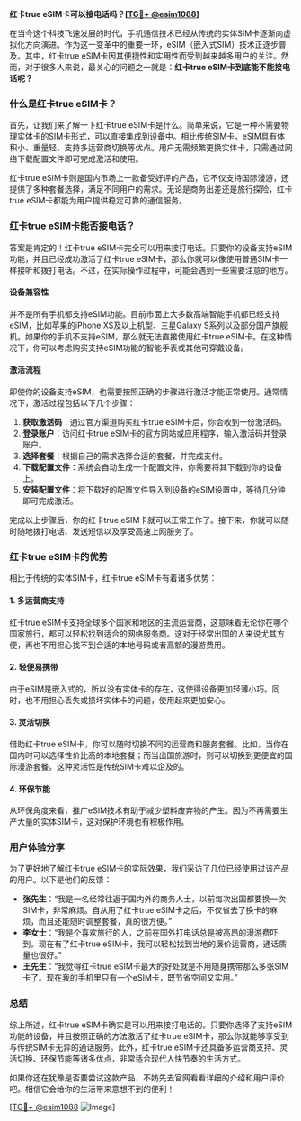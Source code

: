 **红卡true eSIM卡可以接电话吗？[[TG💪+ @esim1088](https://t.me/s/esim1088)]**

在当今这个科技飞速发展的时代，手机通信技术已经从传统的实体SIM卡逐渐向虚拟化方向演进。作为这一变革中的重要一环，eSIM（嵌入式SIM）技术正逐步普及。其中，红卡true eSIM卡因其便捷性和实用性而受到越来越多用户的关注。然而，对于很多人来说，最关心的问题之一就是：**红卡true eSIM卡到底能不能接电话呢？**

### 什么是红卡true eSIM卡？

首先，让我们来了解一下红卡true eSIM卡是什么。简单来说，它是一种不需要物理实体卡的SIM卡形式，可以直接集成到设备中。相比传统SIM卡，eSIM具有体积小、重量轻、支持多运营商切换等优点。用户无需频繁更换实体卡，只需通过网络下载配置文件即可完成激活和使用。

红卡true eSIM卡则是国内市场上一款备受好评的产品，它不仅支持国际漫游，还提供了多种套餐选择，满足不同用户的需求。无论是商务出差还是旅行探险，红卡true eSIM卡都能为用户提供稳定可靠的通信服务。

### 红卡true eSIM卡能否接电话？

答案是肯定的！红卡true eSIM卡完全可以用来接打电话。只要你的设备支持eSIM功能，并且已经成功激活了红卡true eSIM卡，那么你就可以像使用普通SIM卡一样接听和拨打电话。不过，在实际操作过程中，可能会遇到一些需要注意的地方。

#### 设备兼容性

并不是所有手机都支持eSIM功能。目前市面上大多数高端智能手机都已经支持eSIM，比如苹果的iPhone XS及以上机型、三星Galaxy S系列以及部分国产旗舰机。如果你的手机不支持eSIM，那么就无法直接使用红卡true eSIM卡。在这种情况下，你可以考虑购买支持eSIM功能的智能手表或其他可穿戴设备。

#### 激活流程

即使你的设备支持eSIM，也需要按照正确的步骤进行激活才能正常使用。通常情况下，激活过程包括以下几个步骤：

1. **获取激活码**：通过官方渠道购买红卡true eSIM卡后，你会收到一份激活码。
2. **登录账户**：访问红卡true eSIM卡的官方网站或应用程序，输入激活码并登录账户。
3. **选择套餐**：根据自己的需求选择合适的套餐，并完成支付。
4. **下载配置文件**：系统会自动生成一个配置文件，你需要将其下载到你的设备上。
5. **安装配置文件**：将下载好的配置文件导入到设备的eSIM设置中，等待几分钟即可完成激活。

完成以上步骤后，你的红卡true eSIM卡就可以正常工作了。接下来，你就可以随时随地拨打电话、发送短信以及享受高速上网服务了。

### 红卡true eSIM卡的优势

相比于传统的实体SIM卡，红卡true eSIM卡有着诸多优势：

#### 1. 多运营商支持

红卡true eSIM卡支持全球多个国家和地区的主流运营商，这意味着无论你在哪个国家旅行，都可以轻松找到适合的网络服务商。这对于经常出国的人来说尤其方便，再也不用担心找不到合适的本地号码或者高额的漫游费用。

#### 2. 轻便易携带

由于eSIM是嵌入式的，所以没有实体卡的存在，这使得设备更加轻薄小巧。同时，也不用担心丢失或损坏实体卡的问题，使用起来更加安心。

#### 3. 灵活切换

借助红卡true eSIM卡，你可以随时切换不同的运营商和服务套餐。比如，当你在国内时可以选择性价比高的本地套餐；而当出国旅游时，则可以切换到更便宜的国际漫游套餐。这种灵活性是传统SIM卡难以企及的。

#### 4. 环保节能

从环保角度来看，推广eSIM技术有助于减少塑料废弃物的产生。因为不再需要生产大量的实体SIM卡，这对保护环境也有积极作用。

### 用户体验分享

为了更好地了解红卡true eSIM卡的实际效果，我们采访了几位已经使用过该产品的用户。以下是他们的反馈：

- **张先生**：“我是一名经常往返于国内外的商务人士，以前每次出国都要换一次SIM卡，非常麻烦。自从用了红卡true eSIM卡之后，不仅省去了换卡的麻烦，而且还能随时调整套餐，真的很方便。”
- **李女士**：“我是个喜欢旅行的人，之前在国外打电话总是被高昂的漫游费吓到。现在有了红卡true eSIM卡，我可以轻松找到当地的廉价运营商，通话质量也很好。”
- **王先生**：“我觉得红卡true eSIM卡最大的好处就是不用随身携带那么多张SIM卡了。现在我的手机里只有一个eSIM卡，既节省空间又实用。”

### 总结

综上所述，红卡true eSIM卡确实是可以用来接打电话的。只要你选择了支持eSIM功能的设备，并且按照正确的方法激活了红卡true eSIM卡，那么你就能够享受到与传统SIM卡无异的通话服务。此外，红卡true eSIM卡还具备多运营商支持、灵活切换、环保节能等诸多优点，非常适合现代人快节奏的生活方式。

如果你还在犹豫是否要尝试这款产品，不妨先去官网看看详细的介绍和用户评价吧。相信它会给你的生活带来意想不到的便利！

[[TG💪+ @esim1088](https://t.me/s/esim1088) ![Image](https://i.postimg.cc/4NQfJmqS/Snipaste-2025-05-13-00-14-12.png)]